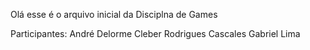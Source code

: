 Olá esse é o arquivo inicial da Disciplna de Games 

Participantes:
André Delorme
Cleber Rodrigues Cascales
Gabriel Lima